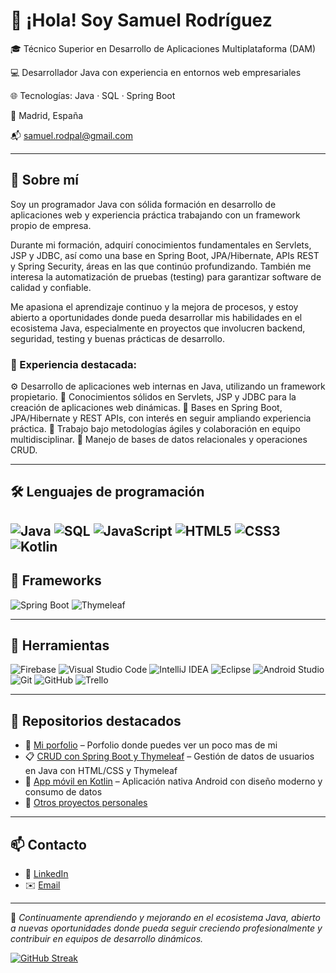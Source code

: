 # 👋 ¡Hola! Soy Samuel Rodríguez

🎓 Técnico Superior en Desarrollo de Aplicaciones Multiplataforma (DAM)

💻 Desarrollador Java con experiencia en entornos web empresariales

🌐 Tecnologías: Java · SQL · Spring Boot 

📍 Madrid, España

📬 [samuel.rodpal@gmail.com](mailto:samuel.rodpal@gmail.com)

---

## 🚀 Sobre mí

Soy un programador Java con sólida formación en desarrollo de aplicaciones web y experiencia práctica trabajando con un framework propio de empresa.

Durante mi formación, adquirí conocimientos fundamentales en Servlets, JSP y JDBC, así como una base en Spring Boot, JPA/Hibernate, APIs REST y Spring Security, áreas en las que continúo profundizando. También me interesa la automatización de pruebas (testing) para garantizar software de calidad y confiable.

Me apasiona el aprendizaje continuo y la mejora de procesos, y estoy abierto a oportunidades donde pueda desarrollar mis habilidades en el ecosistema Java, especialmente en proyectos que involucren backend, seguridad, testing y buenas prácticas de desarrollo.

### 💼 Experiencia destacada:
⚙️ Desarrollo de aplicaciones web internas en Java, utilizando un framework propietario.
🧩 Conocimientos sólidos en Servlets, JSP y JDBC para la creación de aplicaciones web dinámicas.
🌱 Bases en Spring Boot, JPA/Hibernate y REST APIs, con interés en seguir ampliando experiencia práctica.
🔄 Trabajo bajo metodologías ágiles y colaboración en equipo multidisciplinar.
💾 Manejo de bases de datos relacionales y operaciones CRUD.

---

## 🛠️ Lenguajes de programación

![Java](https://img.shields.io/badge/Java-ED8B00?style=flat&logo=java&logoColor=white)
![SQL](https://img.shields.io/badge/SQL-4479A1?style=flat&logo=postgresql&logoColor=white)
![JavaScript](https://img.shields.io/badge/JavaScript-F7DF1E?style=flat&logo=javascript&logoColor=black)
![HTML5](https://img.shields.io/badge/HTML5-E34F26?style=flat&logo=html5&logoColor=white)
![CSS3](https://img.shields.io/badge/CSS3-1572B6?style=flat&logo=css3&logoColor=white)
![Kotlin](https://img.shields.io/badge/Kotlin-0095D5?style=flat&logo=kotlin&logoColor=white)
---

## 🧰 Frameworks

![Spring Boot](https://img.shields.io/badge/Spring%20Boot-6DB33F?style=flat&logo=spring-boot&logoColor=white)
![Thymeleaf](https://img.shields.io/badge/Thymeleaf-005F0F?style=flat&logo=thymeleaf&logoColor=white)

---

## 🧪 Herramientas

![Firebase](https://img.shields.io/badge/Firebase-FFCA28?style=flat&logo=firebase&logoColor=black)
![Visual Studio Code](https://img.shields.io/badge/VS%20Code-007ACC?style=flat&logo=visual-studio-code&logoColor=white)
![IntelliJ IDEA](https://img.shields.io/badge/IntelliJ%20IDEA-000000?style=flat&logo=intellij-idea&logoColor=white)
![Eclipse](https://img.shields.io/badge/Eclipse-2C2255?style=flat&logo=eclipse&logoColor=white)
![Android Studio](https://img.shields.io/badge/Android%20Studio-3DDC84?style=flat&logo=android-studio&logoColor=white)
![Git](https://img.shields.io/badge/Git-F05032?style=flat&logo=git&logoColor=white)
![GitHub](https://img.shields.io/badge/GitHub-181717?style=flat&logo=github&logoColor=white)
![Trello](https://img.shields.io/badge/Trello-0052CC?style=flat&logo=trello&logoColor=white)

---

## 📂 Repositorios destacados

- 🔐 [Mi porfolio](https://csamuelrod.github.io/porfolio/) – Porfolio donde puedes ver un poco mas de mi
- 📋 [CRUD con Spring Boot y Thymeleaf](https://github.com/CSamuelRod/presentacion) – Gestión de datos de usuarios en Java con HTML/CSS y Thymeleaf
- 📱 [App móvil en Kotlin](https://github.com/CSamuelRod/...) – Aplicación nativa Android con diseño moderno y consumo de datos
- 🧪 [Otros proyectos personales](https://github.com/CSamuelRod?tab=repositories)

---

## 📫 Contacto

- 💼 [LinkedIn](https://www.linkedin.com/in/carlos-samuel-rodriguez-palomino/)
- ✉️ [Email](mailto:samuel.rodpal@gmail.com)

---

📌 *Continuamente aprendiendo y mejorando en el ecosistema Java, abierto a nuevas oportunidades donde pueda seguir creciendo profesionalmente y contribuir en equipos de desarrollo dinámicos.*


[![GitHub Streak](https://streak-stats.demolab.com?user=CSamuelRod&hide_border=true)](https://git.io/streak-stats)

